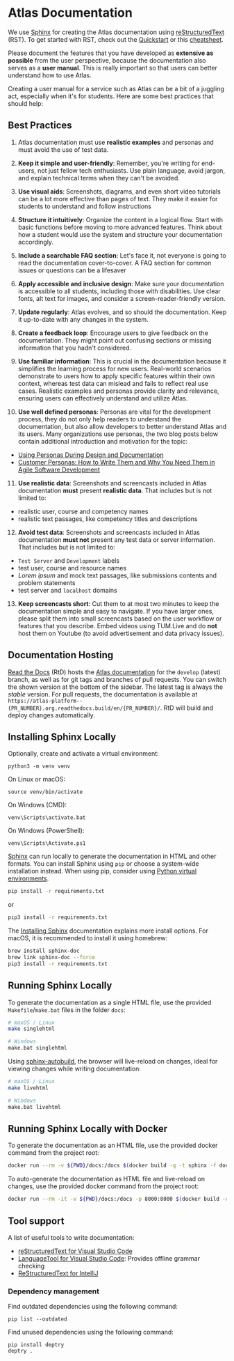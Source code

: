 # Atlas Documentation

We use [Sphinx] for creating the Atlas documentation using [reStructuredText] (RST).
To get started with RST, check out the [Quickstart] or this [cheatsheet].

Please document the features that you have developed as **extensive as possible** from the user perspective, because the documentation also serves as a **user manual**. This is really important so that users can better understand how to use Atlas.

Creating a user manual for a service such as Atlas can be a bit of a juggling act, especially when it's for students. Here are some best practices that should help:

## Best Practices
1. Atlas documentation must use **realistic examples** and personas and must avoid the use of test data. 

2. **Keep it simple and user-friendly**: Remember, you're writing for end-users, not just fellow tech enthusiasts. Use plain language, avoid jargon, and explain technical terms when they can't be avoided.

3. **Use visual aids**: Screenshots, diagrams, and even short video tutorials can be a lot more effective than pages of text. They make it easier for students to understand and follow instructions

4. **Structure it intuitively**: Organize the content in a logical flow. Start with basic functions before moving to more advanced features. Think about how a student would use the system and structure your documentation accordingly.

5. **Include a searchable FAQ section**: Let's face it, not everyone is going to read the documentation cover-to-cover. A FAQ section for common issues or questions can be a lifesaver

6. **Apply accessible and inclusive design**: Make sure your documentation is accessible to all students, including those with disabilities. Use clear fonts, alt text for images, and consider a screen-reader-friendly version.

7. **Update regularly**: Atlas evolves, and so should the documentation. Keep it up-to-date with any changes in the system.

8. **Create a feedback loop**: Encourage users to give feedback on the documentation. They might point out confusing sections or missing information that you hadn't considered.

9. **Use familiar information**: This is crucial in the documentation because it simplifies the learning process for new users. Real-world scenarios demonstrate to users how to apply specific features within their own context, whereas test data can mislead and fails to reflect real use cases. Realistic examples and personas provide clarity and relevance, ensuring users can effectively understand and utilize Atlas.

10. **Use well defined personas**: Personas are vital for the development process, they do not only help readers to understand the documentation, but also allow developers to better understand Atlas and its users. Many organizations use personas, the two blog posts below contain additional introduction and motivation for the topic:
- [Using Personas During Design and Documentation](https://www.uxmatters.com/mt/archives/2010/10/using-personas-during-design-and-documentation.php)
- [Customer Personas: How to Write Them and Why You Need Them in Agile Software Development](https://community.atlassian.com/t5/App-Central/Customer-Personas-How-to-Write-Them-and-Why-You-Need-Them-in/ba-p/759228)

11. **Use realistic data**: Screenshots and screencasts included in Atlas documentation **must** present **realistic data**. That includes but is not limited to:
   - realistic user, course and competency names
   - realistic text passages, like competency titles and descriptions  

12. **Avoid test data**: Screenshots and screencasts included in Atlas documentation **must not** present any test data or server information. That includes but is not limited to:
   - `Test Server` and `Development` labels
   - test user, course and resource names
   - _Lorem ipsum_ and mock text passages, like submissions contents and problem statements 
   - test server and `localhost` domains

13. **Keep screencasts short**: Cut them to at most two minutes to keep the documentation simple and easy to navigate. If you have larger ones, please split them into small screencasts based on the user workflow or features that you describe. Embed videos using TUM.Live and do **not** host them on Youtube (to avoid advertisement and data privacy issues).





## Documentation Hosting

[Read the Docs] (RtD) hosts the [Atlas documentation] for the `develop` (latest) branch, as well as for
git tags and branches of pull requests.
You can switch the shown version at the bottom of the sidebar.
The latest tag is always the _stable_ version.
For pull requests, the documentation is available at `https://atlas-platform--{PR_NUMBER}.org.readthedocs.build/en/{PR_NUMBER}/`.
RtD will build and deploy changes automatically.

## Installing Sphinx Locally

Optionally, create and activate a virtual environment:
```
python3 -m venv venv
```
On Linux or macOS:
```
source venv/bin/activate
```
On Windows (CMD):
```
venv\Scripts\activate.bat
```
On Windows (PowerShell):
```
venv\Scripts\Activate.ps1
```


[Sphinx] can run locally to generate the documentation in HTML and other formats.
You can install Sphinx using `pip` or choose a system-wide installation instead.
When using pip, consider using [Python virtual environments].
```bash
pip install -r requirements.txt
```
or
```bash
pip3 install -r requirements.txt
```
The [Installing Sphinx] documentation explains more install options.
For macOS, it is recommended to install it using homebrew:
```bash
brew install sphinx-doc
brew link sphinx-doc --force
pip3 install -r requirements.txt
```

## Running Sphinx Locally

To generate the documentation as a single HTML file, use the provided `Makefile`/`make.bat` files in the folder `docs`:
```bash
# maxOS / Linux
make singlehtml

# Windows
make.bat singlehtml
```


Using [sphinx-autobuild], the browser will live-reload on changes, ideal for viewing changes while writing documentation:
```bash
# maxOS / Linux
make livehtml

# Windows
make.bat livehtml
```

## Running Sphinx Locally with Docker

To generate the documentation as an HTML file, use the provided docker command from the project root:
```bash
docker run --rm -v ${PWD}/docs:/docs $(docker build -q -t sphinx -f docs/Dockerfile ./docs) make singlehtml
```

To auto-generate the documentation as HTML file and live-reload on changes,
use the provided docker command from the project root:
```bash
docker run --rm -it -v ${PWD}/docs:/docs -p 8000:8000 $(docker build -q -t sphinx -f docs/Dockerfile ./docs)
```

## Tool support
A list of useful tools to write documentation:
- [reStructuredText for Visual Studio Code](https://www.restructuredtext.net)
- [LanguageTool for Visual Studio Code](https://marketplace.visualstudio.com/items?itemName=adamvoss.vscode-languagetool): Provides offline grammar checking
- [ReStructuredText for IntelliJ](https://plugins.jetbrains.com/plugin/7124-restructuredtext)



<!-- -- -- -- -- -- -- -- -- -- -- -- -- -- -- -- -- -- -- -- -- -- -- -- -->
[Atlas documentation]: https://atlas-platform.readthedocs.io

[reStructuredText]: https://docutils.sourceforge.io/rst.html
[Quickstart]: https://docutils.sourceforge.io/docs/user/rst/quickstart.html
[cheatsheet]: http://github.com/ralsina/rst-cheatsheet/raw/master/rst-cheatsheet.pdf

[Sphinx]: https://www.sphinx-doc.org/en/master/
[Installing Sphinx]: https://www.sphinx-doc.org/en/master/usage/installation.html
[Python virtual environments]: https://docs.python.org/3/library/venv.html
[sphinx-autobuild]: https://pypi.org/project/sphinx-autobuild/
[Read the Docs]: https://readthedocs.org


### Dependency management

Find outdated dependencies using the following command:
```
pip list --outdated
```

Find unused dependencies using the following command:
```
pip install deptry
deptry .
```

